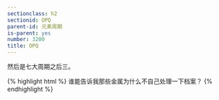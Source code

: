 ```yaml
---
sectionclass: h2
sectionid: OPQ
parent-id: 元素周期
is-parent: yes
number: 3200
title: OPQ
---
```

然后是七大周期之后三。

{% highlight html %}
谁能告诉我那些金属为什么不自己处理一下档案？
{% endhighlight %}